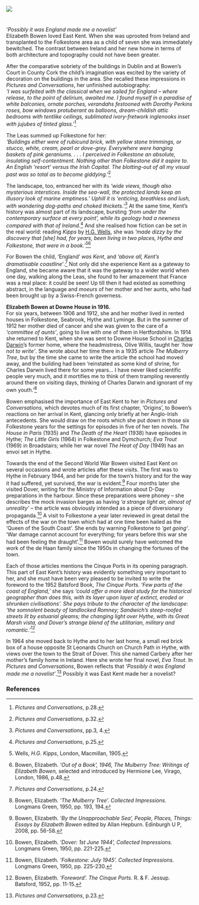 <a href="https://juncture-digital.org"><img src="https://juncture-digital.org/images/ve-button.png"/></a>
<param author="Diana Hirst" banner="https://upload.wikimedia.org/wikipedia/commons/f/f7/Down_House_RC.jpg" layout="vtl" title="Elizabeth Bowen (1899-1973)" ve-config=""/>

<param aliases="Folkestone" eid="Q375314" ve-entity=""/>
<param aliases="The Leas" eid="Q26314321" ve-entity=""/>
<param aliases="Hythe" eid="Q967166" ve-entity=""/>
<param aliases="Seabrook" eid="Q7440217" ve-entity=""/>
<param aliases="Lyminge" eid="Q1870143" ve-entity=""/>
<param aliases="Downe House School" eid="Q125344" ve-entity=""/>
<param aliases="Romney" eid="Q181071" ve-entity=""/>
<param aliaases="St Leonard's Church" eid="Q17529941" ve-entity=""/> 
<param aliaases="Dover" eid="Q179224" ve-entity=""/> 
<param aliaases="Sandwich" eid="Q26163" ve-entity=""/> 
<param aliaases="Great Marsh" eid="Q1506093" ve-entity=""/> 
<param aliases="Cinque Ports" eid="Q748895" ve-entity=""/>
<param aliases="Dymchurch" eid="Q2796278" ve-entity=""/>
<param aliases="Broadstairs" eid="Q922739" ve-entity=""/>

#
                                                
_‘Possibly it was England made me a novelist’_   
Elizabeth Bowen loved East Kent. When she was uprooted from Ireland and transplanted to the Folkestone area as a child of seven she was immediately bewitched. The contrast between Ireland and her new home in terms of both architecture and topography could not have been greater. 
<param ve-image-v2 manifest="https://iiif.juncture-digital.org/gh:kent-map/images/20c/The_Kent_coast_(IA_kentcoast00lewirich).jpg/manifest.json">
<param center="Q375314" ve-map="" zoom="15"/>

After the comparative sobriety of the buildings in Dublin and at Bowen’s Court in County Cork the child’s imagination was excited by the variety of decoration on the buildings in the area. She recalled these impressions in _Pictures and Conversations_, her unfinished autobiography:   
_'I was surfeited with the classical when we sailed for England – where release, to the point of delirium, awaited me. I found myself in a paradise of white balconies, ornate porches, verandahs festooned with Dorothy Perkins roses, bow windows protuberant as balloons, dream-childish attic bedrooms with tentlike ceilings, sublimated ivory-fretwork inglenooks inset with jujubes of tinted glass.'_[^ref1]
<param ve-image-v2 manifest="https://iiif.juncture-digital.org/wc:Rosa_%27Dorothy_Perkins%27_01.jpg/manifest.json">
<param center="Q26314321" ve-map="" zoom="15"/>

The Leas summed up Folkestone for her:      
_'Buildings either were of rubicund brick, with yellow stone trimmings, or stucco, white, cream, pearl or dove-grey. Everywhere were hanging baskets of pink geraniums. . . . I perceived in Folkestone an absolute, insulating self-contentment. Nothing other than Folkestone did it aspire to. An English ‘resort’ versus the Irish Capital. The blotting-out of all my visual past was so total as to become giddying.'_[^ref2]   
<param attribution="Diana Hirst" label="Folkestone" url="https://stor.artstor.org/stor/217498b0-8935-4fb8-b565-6eb02161a180" ve-image=""/>
<param center="Q26314321" ve-map="" zoom="15"/>

The landscape, too, entranced her with its _‘wide views, though also mysterious interstices.  Inside the sea-wall, the protected lands keep an illusory look of marine emptiness.’ Uphill it is ‘enticing, breathless and lush, with wandering dog-paths and choked thickets.’_[^ref3]  At the same time, Kent’s history was almost part of its landscape, bursting _‘from under the contemporary surface at every point’, while its geology had a newness compared with that of Ireland._[^ref4]   And she realised how fiction can be set in the real world: reading _Kipps_ by [H.G. Wells](/20c/20c-wellshg-biography), she was _‘made dizzy by the discovery that [she] had, for years, been living in two places, Hythe and Folkestone, that were in a book.’_[^ref5][^ref6]  
<param ve-image-v2 manifest="https://iiif.juncture-digital.org/wc:H_G_Wells_pre_1922.jpg/manifest.json">
<param center="Q375314" ve-map="" zoom="15"/>

For Bowen the child, ‘England’ _was Kent_, and _‘above all, Kent’s dramatisable coastline’_.[^ref7]   Not only did she experience Kent as a gateway to England, she became aware that it was the gateway to a wider world when one day, walking along the Leas, she found to her amazement that France was a real place: it could be seen! Up till then it had existed as something abstract, in the language and _moeurs_ of her mother and her aunts, who had been brought up by a Swiss-French governess. 
<param ve-image-v2 manifest="https://iiif.juncture-digital.org/wc:The_Lees_-i.e.%2C_Leas-%2C_Folkestone%2C_England-LCCN2002696746.jpg/manifest.json">
 
**Elizabeth Bowen at Downe House in 1916.**   
For six years, between 1906 and 1912, she and her mother lived in rented houses in Folkestone, Seabrook, Hythe and Lyminge. But in the summer of 1912 her mother died of cancer and she was given to the care of a _‘committee of aunts’_, going to live with one of them in Hertfordshire. In 1914 she returned to Kent, when she was sent to Downe House School in [Charles Darwin](/19c/19c-darwin-biography)’s former home, where the headmistress, Olive Willis, taught her _‘how not to write’_. She wrote about her time there in a 1935 article _The Mulberry Tree_, but by the time she came to write the article the school had moved away, and the building had been ‘reinstated as some kind of shrine, for Charles Darwin lived there for some years... I have never liked scientific people very much, and it mortifies me to think of them trampling reverently around there on visiting days, thinking of Charles Darwin and ignorant of my own youth.’[^ref8] 
<param ve-image-v2 manifest="https://iiif.juncture-digital.org/gh:kent-map/images/20c/Down House banner.jpg/manifest.json">
<param ve-image-v2 manifest="https://iiif.juncture-digital.org/wc:Down_House_RC.jpg/manifest.json">
<param center="Q3038318" ve-map="" zoom="20"/>

Bowen emphasised the importance of East Kent to her in _Pictures and Conversations_, which devotes much of its first chapter, ‘Origins’, to Bowen’s reactions on her arrival in Kent, glancing only briefly at her Anglo-Irish antecedents. She would draw on the roots which she put down in those six Folkestone years for the settings for episodes in five of her ten novels. _The House in Paris_ (1935) and _The Death of the Heart_ (1938) have episodes in Hythe; _The Little Girls_ (1964) in Folkestone and Dymchurch; _Eva Trout_ (1969) in Broadstairs; while her war novel _The Heat of Day_ (1949) has an envoi set in Hythe. 
<param ve-image-v2 manifest="https://iiif.juncture-digital.org/gh:kent-map/images/20c/Bleak House Broadstairs MJC.jpg/manifest.json">
<param center="Q922739" ve-map="" zoom="10"/>
 
Towards the end of the Second World War Bowen visited East Kent on several occasions and wrote articles after these visits. The first was to Hythe in February 1944, and her pride for the town’s history and for the way it had suffered, yet survived, the war is evident.[^ref9]  Four months later she visited Dover, writing for the Ministry of Information about D-Day preparations in the harbour. Since these preparations were phoney – she describes the mock invasion barges as having _‘a strange light air, almost of unreality’_ – the article was obviously intended as a piece of diversionary propaganda.[^ref10]  A visit to Folkestone a year later reviewed in great detail the effects of the war on the town which had at one time been hailed as the ‘Queen of the South Coast’. She ends by warning Folkestone to _‘get going’_. ‘War damage cannot account for everything; for years before this war she had been feeling the draught’.[^ref11]  Bowen would surely have welcomed the work of the de Haan family since the 1950s in changing the fortunes of the town.
<param center="Q967166" ve-map="" zoom="15"/>

Each of those articles mentions the Cinque Ports in its opening paragraph. This part of East Kent’s history was evidently something very important to her, and she must have been very pleased to be invited to write the foreword to the 1952 Batsford Book, _The Cinque Ports_. _‘Few parts of the coast of England,’_ she says _‘could offer a more ideal study for the historical geographer than does this, with its layer upon layer of extinct, eroded or shrunken civilisations’.  She pays tribute to the character of the landscape:  ‘the somnolent beauty of landlocked Romney; Sandwich’s steep-roofed streets lit by estuarial gleams;  the changing light over Hythe, with its Great Marsh vista, and Dover’s strange blend of the utilitarian, military and romantic.’_[^ref12] 
<param ve-image-v2 manifest="https://iiif.juncture-digital.org/wc:High_tide_on_the_River_Stour%2C_near_Gazen_Salts%2C_Sandwich_-_geograph.org.uk_-_736584.jpg/manifest.json">
<param ve-image-v2 manifest="https://iiif.juncture-digital.org/wc:Romney_Marsh_from_Lympne.JPG/manifest.json">
<param center="Q375314" ve-map="" zoom="15"/>

In 1964 she moved back to Hythe and to her last home, a small red brick box of a house opposite St Leonards Church on Church Path in Hythe, with views over the town to the Strait of Dover. This she named Carbery after her mother’s family home in Ireland. Here she wrote her final novel, _Eva Trout_. 
In _Pictures and Conversations_, Bowen reflects that _‘Possibly it was England made me a novelist’_.[^ref13]  Possibly it was East Kent made her a novelist?
<param ve-image-v2 manifest="https://iiif.juncture-digital.org/wc:St_Leonard%27s_church%2C_Hythe.jpg/manifest.json">
<param center="Q17529941" ve-map="" zoom="15"/>

### References

[^ref1]: _Pictures and Conversations_, p.28.      
[^ref2]: _Pictures and Conversations_, p.32.   
[^ref3]: _Pictures and Conversations_, pp.3, 4.   
[^ref4]: _Pictures and Conversations_, p.25.   
[^ref5]: Wells, _H.G. Kipps_, London, Macmillan, 1905.   
[^ref6]: Bowen, Elizabeth. _‘Out of a Book’, 1946, The Mulberry Tree: Writings of Elizabeth Bowen,_ selected and introduced by Hermione Lee, Virago, London, 1986, p.48.   
[^ref7]: _Pictures and Conversations_, p.24.   
[^ref8]: Bowen, Elizabeth. _‘The Mulberry Tree’. Collected Impressions._ Longmans Green, 1950, pp. 193, 194.   
[^ref9]: Bowen, Elizabeth. _‘By the Unapproachable Sea’, People, Places, Things: Essays by Elizabeth Bowen_ edited by Allan Hepburn. Edinburgh U P, 2008, pp. 56-58.   
[^ref10]: Bowen, Elizabeth. _‘Dover: 1st June 1944’, Collected Impressions._ Longmans Green, 1950, pp. 221-225.   
[^ref11]: Bowen, Elizabeth. _‘Folkestone: July 1945’. Collected Impressions._ Longmans Green, 1950, pp. 225-230.   
[^ref12]: Bowen, Elizabeth. _‘Foreword’. The Cinque Ports._ R. &amp; F. Jessup. Batsford, 1952, pp. 11-15.   
[^ref13]: _Pictures and Conversations_, p.23.   
